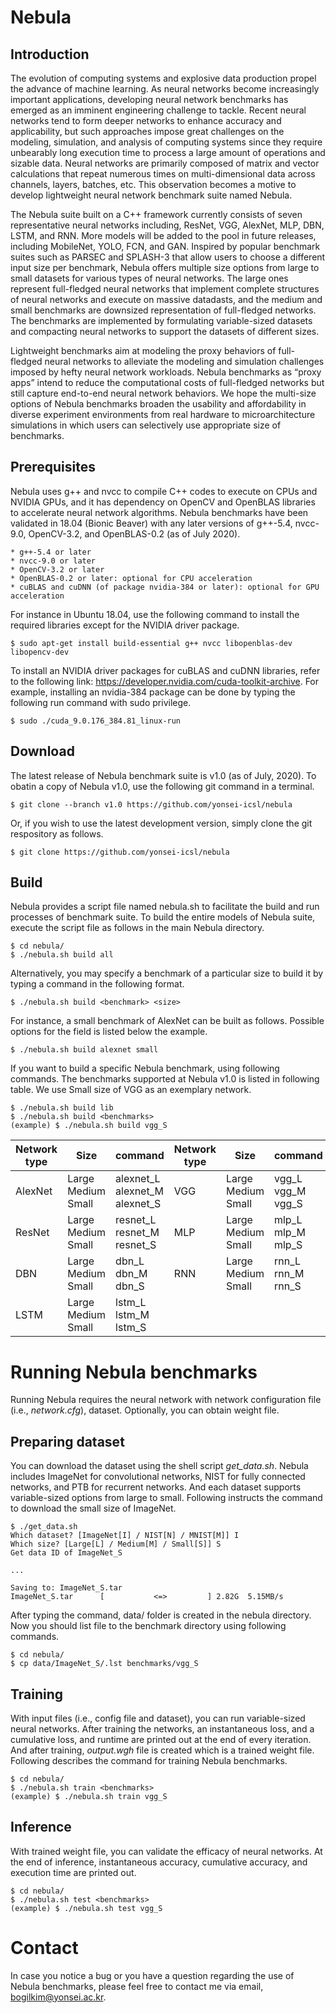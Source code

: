 # Nebula


## Introduction
The evolution of computing systems and explosive data production propel the advance of machine learning. As neural networks become increasingly important applications, developing neural network benchmarks has emerged as an imminent engineering challenge to tackle. Recent neural networks tend to form deeper networks to enhance accuracy and applicability, but such approaches impose great challenges on the modeling, simulation, and analysis of computing systems since they require unbearably long execution time to process a large amount of operations and sizable data. Neural networks are primarily composed of matrix and vector calculations that repeat numerous times on multi-dimensional data across channels, layers, batches, etc. This observation becomes a motive to develop lightweight neural network benchmark suite named Nebula.

The Nebula suite built on a C++ framework currently consists of seven representative neural networks including, ResNet, VGG, AlexNet, MLP, DBN, LSTM, and RNN. More models will be added to the pool in future releases, including MobileNet, YOLO, FCN, and GAN. Inspired by popular benchmark suites such as PARSEC and SPLASH-3 that allow users to choose a different input size per benchmark, Nebula offers multiple size options from large to small datasets for various types of neural networks. The large ones represent full-fledged neural networks that implement complete structures of neural networks and execute on massive datadasts, and the medium and small benchmarks are downsized representation of full-fledged networks. The benchmarks are implemented by formulating variable-sized datasets and compacting neural networks to support the datasets of different sizes.

Lightweight benchmarks aim at modeling the proxy behaviors of full-fledged neural networks to alleviate the modeling and simulation challenges imposed by hefty neural network workloads. Nebula benchmarks as “proxy apps” intend to reduce the computational costs of full-fledged networks but still capture end-to-end neural network behaviors. We hope the multi-size options of Nebula benchmarks broaden the usability and affordability in diverse experiment environments from real hardware to microarchitecture simulations in which users can selectively use appropriate size of benchmarks.


## Prerequisites
Nebula uses g++ and nvcc to compile C++ codes to execute on CPUs and NVIDIA GPUs, and it has dependency on OpenCV and OpenBLAS libraries to accelerate neural network algorithms. Nebula benchmarks have been validated in 18.04 (Bionic Beaver) with any later versions of g++-5.4, nvcc-9.0, OpenCV-3.2, and OpenBLAS-0.2 (as of July 2020).

    * g++-5.4 or later
    * nvcc-9.0 or later
    * OpenCV-3.2 or later
    * OpenBLAS-0.2 or later: optional for CPU acceleration
    * cuBLAS and cuDNN (of package nvidia-384 or later): optional for GPU acceleration

For instance in Ubuntu 18.04, use the following command to install the required libraries except for the NVIDIA driver package.

    $ sudo apt-get install build-essential g++ nvcc libopenblas-dev libopencv-dev

To install an NVIDIA driver packages for cuBLAS and cuDNN libraries, refer to the following link: https://developer.nvidia.com/cuda-toolkit-archive. For example, installing an nvidia-384 package can be done by typing the following run command with sudo privilege.

    $ sudo ./cuda_9.0.176_384.81_linux-run


## Download
The latest release of Nebula benchmark suite is v1.0 (as of July, 2020). To obatin a copy of Nebula v1.0, use the following git command in a terminal.

    $ git clone --branch v1.0 https://github.com/yonsei-icsl/nebula

Or, if you wish to use the latest development version, simply clone the git respository as follows.

    $ git clone https://github.com/yonsei-icsl/nebula


## Build
Nebula provides a script file named nebula.sh to facilitate the build and run processes of benchmark suite. To build the entire models of Nebula suite, execute the script file as follows in the main Nebula directory.

    $ cd nebula/
    $ ./nebula.sh build all

Alternatively, you may specify a benchmark of a particular size to build it by typing a command in the following format.

    $ ./nebula.sh build <benchmark> <size>

For instance, a small benchmark of AlexNet can be built as follows. Possible options for the <benchmark> field is listed below the example.

    $ ./nebula.sh build alexnet small


  

If you want to build a specific Nebula benchmark, using following commands.
The benchmarks supported at Nebula v1.0 is listed in following table.
We use Small size of VGG as an exemplary network.

    $ ./nebula.sh build lib
    $ ./nebula.sh build <benchmarks>
    (example) $ ./nebula.sh build vgg_S

Network type | Size  | command | Network type | Size  | command
---          | ---   | ---     | ---          | ---   | ---
AlexNet      | Large <br> Medium <br> Small | alexnet_L <br> alexnet_M <br> alexnet_S | VGG          | Large <br> Medium <br> Small | vgg_L <br> vgg_M <br> vgg_S
ResNet       | Large <br> Medium <br> Small | resnet_L <br> resnet_M <br> resnet_S | MLP          | Large <br> Medium <br> Small | mlp_L <br> mlp_M <br> mlp_S
DBN          | Large <br> Medium <br> Small | dbn_L <br> dbn_M <br> dbn_S | RNN          | Large <br> Medium <br> Small | rnn_L <br> rnn_M <br> rnn_S
LSTM         | Large <br> Medium <br> Small | lstm_L <br> lstm_M <br> lstm_S

# Running Nebula benchmarks
Running Nebula requires the neural network with network configuration file (i.e., <em>network.cfg</em>), dataset. Optionally, you can obtain weight file.

## Preparing dataset
You can download the dataset using the shell script <em>get_data.sh</em>. Nebula includes ImageNet for convolutional networks, NIST for fully connected networks, and PTB for recurrent networks. And each dataset supports variable-sized options from large to small. Following instructs the command to download the small size of ImageNet.

    $ ./get_data.sh
    Which dataset? [ImageNet[I] / NIST[N] / MNIST[M]] I
    Which size? [Large[L] / Medium[M] / Small[S]] S
    Get data ID of ImageNet_S

    ...

    Saving to: ImageNet_S.tar
    ImageNet_S.tar      [           <=>         ] 2.82G  5.15MB/s

After typing the command, data/ folder is created in the nebula directory. Now you should list file to the benchmark directory using following commands.

    $ cd nebula/
    $ cp data/ImageNet_S/.lst benchmarks/vgg_S

<!--
## Preparing Weight (Optional)
You can download weight file using the shell script <em>get_weight.sh</em>. The weight file is downloaded at each benchmark directory with the name <em>input.wgh</em>. Following shows the commands to get weight and example. Convolutional and fully connected networks' weight files are available now. The weight files of recurrent networks will be updated soon.

    $ ./get_weight.sh <benchmarks>
    (example) $ ./get_weight.sh vgg_S
-->

## Training
With input files (i.e., config file and dataset), you can run variable-sized neural networks. After training the networks, an instantaneous loss, and a cumulative loss, and runtime are printed out at the end of every iteration. And after training, <em>output.wgh</em> file is created which is a trained weight file. Following describes the command for training Nebula benchmarks.

    $ cd nebula/
    $ ./nebula.sh train <benchmarks>
    (example) $ ./nebula.sh train vgg_S


## Inference
With trained weight file, you can validate the efficacy of neural networks. At the end of inference, instantaneous accuracy, cumulative accuracy, and execution time are printed out.

    $ cd nebula/
    $ ./nebula.sh test <benchmarks>
    (example) $ ./nebula.sh test vgg_S

# Contact
In case you notice a bug or you have a question regarding the use of Nebula benchmarks, please feel free to contact me via email, bogilkim@yonsei.ac.kr.
